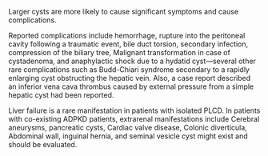 Larger cysts are more likely to cause significant symptoms and cause complications.

Reported complications include hemorrhage, rupture into the peritoneal cavity following a traumatic event, bile duct torsion, secondary infection, compression of the biliary tree, Malignant transformation in case of cystadenoma, and anaphylactic shock due to a hydatid cyst—several other rare complications such as Budd-Chiari syndrome secondary to a rapidly enlarging cyst obstructing the hepatic vein. Also, a case report described an inferior vena cava thrombus caused by external pressure from a simple hepatic cyst had been reported.

Liver failure is a rare manifestation in patients with isolated PLCD. In patients with co-existing ADPKD patients, extrarenal manifestations include Cerebral aneurysms, pancreatic cysts, Cardiac valve disease, Colonic diverticula, Abdominal wall, inguinal hernia, and seminal vesicle cyst might exist and should be evaluated.